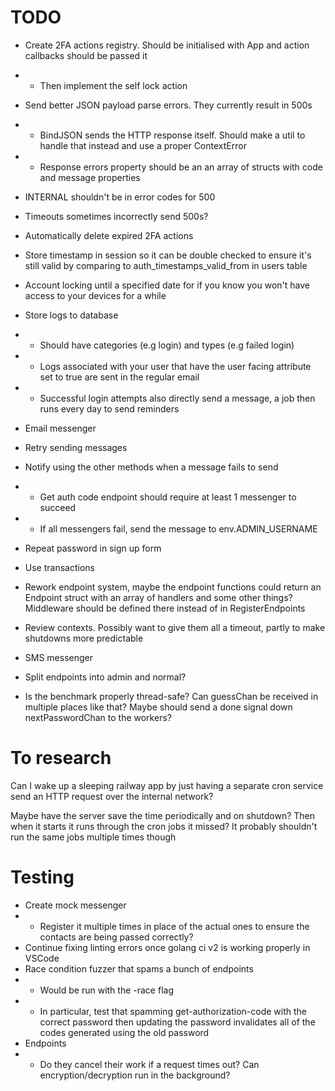 # TODO

-   Create 2FA actions registry. Should be initialised with App and action callbacks should be passed it
-   -   Then implement the self lock action
-   Send better JSON payload parse errors. They currently result in 500s
-   -   BindJSON sends the HTTP response itself. Should make a util to handle that instead and use a proper ContextError
-   -   Response errors property should be an an array of structs with code and message properties
-   INTERNAL shouldn't be in error codes for 500
-   Timeouts sometimes incorrectly send 500s?
-   Automatically delete expired 2FA actions
-   Store timestamp in session so it can be double checked to ensure it's still valid by comparing to auth_timestamps_valid_from in users table
-   Account locking until a specified date for if you know you won't have access to your devices for a while
-   Store logs to database
-   -   Should have categories (e.g login) and types (e.g failed login)
-   -   Logs associated with your user that have the user facing attribute set to true are sent in the regular email
-   -   Successful login attempts also directly send a message, a job then runs every day to send reminders
-   Email messenger
-   Retry sending messages
-   Notify using the other methods when a message fails to send
-   -   Get auth code endpoint should require at least 1 messenger to succeed
-   -   If all messengers fail, send the message to env.ADMIN_USERNAME
-   Repeat password in sign up form
-   Use transactions
-   Rework endpoint system, maybe the endpoint functions could return an Endpoint struct with an array of handlers and some other things? Middleware should be defined there instead of in RegisterEndpoints
-   Review contexts. Possibly want to give them all a timeout, partly to make shutdowns more predictable
-   SMS messenger
-   Split endpoints into admin and normal?

-   Is the benchmark properly thread-safe? Can guessChan be received in multiple places like that? Maybe should send a done signal down nextPasswordChan to the workers?

# To research

Can I wake up a sleeping railway app by just having a separate cron service send an HTTP request over the internal network?

Maybe have the server save the time periodically and on shutdown? Then when it starts it runs through the cron jobs it missed? It probably shouldn't run the same jobs multiple times though

# Testing

-   Create mock messenger
-   -   Register it multiple times in place of the actual ones to ensure the contacts are being passed correctly?
-   Continue fixing linting errors once golang ci v2 is working properly in VSCode
-   Race condition fuzzer that spams a bunch of endpoints
-   -   Would be run with the -race flag
-   -   In particular, test that spamming get-authorization-code with the correct password then updating the password invalidates all of the codes generated using the old password
-   Endpoints
-   -   Do they cancel their work if a request times out? Can encryption/decryption run in the background?
